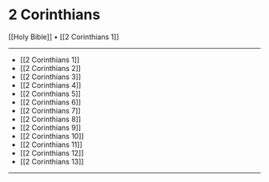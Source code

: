# 2 Corinthians

[[Holy Bible]] • [[2 Corinthians 1]]

---

- [[2 Corinthians 1]]
- [[2 Corinthians 2]]
- [[2 Corinthians 3]]
- [[2 Corinthians 4]]
- [[2 Corinthians 5]]
- [[2 Corinthians 6]]
- [[2 Corinthians 7]]
- [[2 Corinthians 8]]
- [[2 Corinthians 9]]
- [[2 Corinthians 10]]
- [[2 Corinthians 11]]
- [[2 Corinthians 12]]
- [[2 Corinthians 13]]

---
